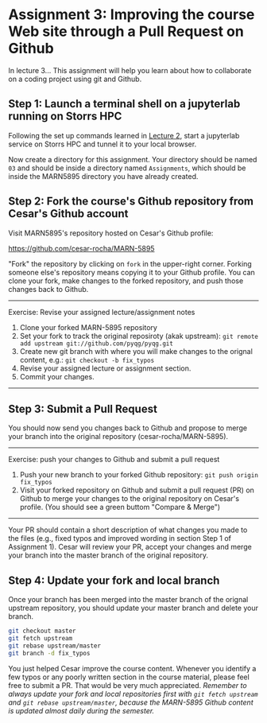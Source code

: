 # Assignment 3: Improving the course Web site through a Pull Request on Github
In lecture 3... This assignment will help you learn about how to collaborate on a coding project using git and Github.

## Step 1: Launch a terminal shell on a jupyterlab running on Storrs HPC

Following the set up commands learned in [Lecture 2](../lectures/02/README.md), start a jupyterlab service on Storrs HPC and tunnel it to your local browser.

Now create a directory for this assignment. Your directory should be named `03` and should be inside a directory named `Assignments`, which should be inside the MARN5895 directory you have already created. 

## Step 2: Fork the course's Github repository from Cesar's Github account

Visit MARN5895's repository hosted on Cesar's Github profile:

https://github.com/cesar-rocha/MARN-5895

"Fork" the repository by clicking on `fork` in the upper-right corner. Forking someone else's repository means copying it to your Github profile. You can clone your fork, make changes to the forked repository, and push those changes back to Github.  

---
Exercise: Revise your assigned lecture/assignment notes

1. Clone your forked MARN-5895 repository 
2. Set your fork to track the original reposiroty (akak upstream): `git remote add upstream git://github.com/pyqg/pyqg.git` 
2. Create new git branch with where you will make changes to the orignal content, e.g.: `git checkout -b fix_typos`
3. Revise your assigned lecture or assignment section.
4. Commit your changes.
---

## Step 3: Submit a Pull Request 
You should now send you changes back to Github and propose to merge your branch into the original repository (cesar-rocha/MARN-5895). 

---
Exercise: push your changes to Github and submit a pull request

1. Push your new branch to your forked Github repository: `git push origin fix_typos`
2. Visit your forked repository on Github and submit a pull request (PR) on Github to merge your changes to the original repository on Cesar's profile. (You should see a green buttom "Compare & Merge") 
---

Your PR should contain a short description of what changes you made to the files (e.g., fixed typos and improved wording in section Step 1 of Assignment 1). Cesar will review your PR, accept your changes and merge your branch into the master branch of the original repository.

## Step 4: Update your fork and local branch
Once your branch has been merged into the master branch of the orignal upstream repository, you should update your master branch and delete your branch.

```BASH
git checkout master
git fetch upstream
git rebase upstream/master
git branch -d fix_typos
```

You just helped Cesar improve the course content. Whenever you identify a few typos or any poorly written section in the course material, please feel free to submit a PR. That would be very much appreciated. *Remember to always update your fork and local repositories first with `git fetch upstream` and `git rebase upstream/master`, because the MARN-5895 Github content is updated almost daily during the semester.*

